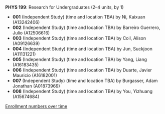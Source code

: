 **PHYS 199**: Research for Undergraduates (2–4 units, by 1)

- **001** (Independent Study) (time and location TBA) by Ni, Kaixuan (A13242406)
- **002** (Independent Study) (time and location TBA) by Barreiro Guerrero, Julio (A12506616)
- **003** (Independent Study) (time and location TBA) by Coil, Alison (A09126639)
- **004** (Independent Study) (time and location TBA) by Jun, Suckjoon (A11131221)
- **005** (Independent Study) (time and location TBA) by Yang, Liang (A16183435)
- **006** (Independent Study) (time and location TBA) by Duarte, Javier Mauricio (A16182001)
- **007** (Independent Study) (time and location TBA) by Burgasser, Adam Jonathan (A01873969)
- **008** (Independent Study) (time and location TBA) by You, Yizhuang (A15674684)

[Enrollment numbers over time](./PHYS199.tsv)
